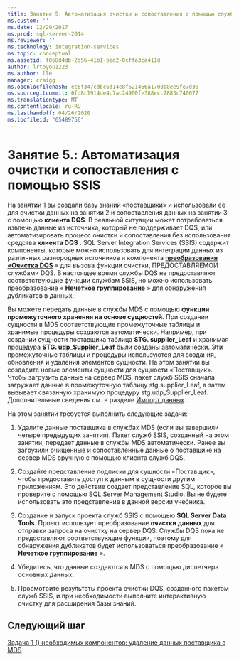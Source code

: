 ```yaml
---
title: Занятие 5. Автоматизация очистки и сопоставления с помощью служб SSIS | Документация Майкрософт
ms.custom: ''
ms.date: 12/29/2017
ms.prod: sql-server-2014
ms.reviewer: ''
ms.technology: integration-services
ms.topic: conceptual
ms.assetid: f068d4db-2d56-41b1-bed2-0cffa3ca411d
author: lrtoyou1223
ms.author: lle
manager: craigg
ms.openlocfilehash: ec6f347cdbc6d14e8f621466a1708b8ee9fe7d36
ms.sourcegitcommit: 6fd8c1914de4c7ac24900fe388ecc7883c740077
ms.translationtype: MT
ms.contentlocale: ru-RU
ms.lasthandoff: 04/26/2020
ms.locfileid: "65489756"
---
```

# <a name="lesson-5-automating-the-cleansing-and-matching-using-ssis"></a>Занятие 5.: Автоматизация очистки и сопоставления с помощью SSIS
  На занятии 1 вы создали базу знаний «поставщики» и использовали ее для очистки данных на занятии 2 и сопоставления данных на занятии 3 с помощью **клиента DQS**. В реальной ситуации может потребоваться извлечь данные из источника, который не поддерживает DQS, или автоматизировать процесс очистки и сопоставления без использования средства **клиента DQS** . SQL Server Integration Services (SSIS) содержит компоненты, которые можно использовать для интеграции данных из различных разнородных источников и компонента **[преобразования «Очистка DQS](https://msdn.microsoft.com/library/ee677619.aspx)** » для вызова функции очистки, ПРЕДОСТАВЛЯЕМОЙ службами DQS. В настоящее время службы DQS не предоставляют соответствующие функции службам SSIS, но можно использовать преобразование « **[Нечеткое группирование](../integration-services/data-flow/transformations/fuzzy-grouping-transformation.md)** » для обнаружения дубликатов в данных.  
  
 Вы можете передать данные в службы MDS с помощью **функции промежуточного хранения на основе сущностей**. При создании сущности в MDS соответствующие промежуточные таблицы и хранимые процедуры создаются автоматически. Например, при создании сущности поставщика таблица **STG. supplier_Leaf** и хранимая процедура **STG. udp_Supplier_Leaf** были созданы автоматически. Эти промежуточные таблицы и процедуры используются для создания, обновления и удаления элементов сущности. На этом занятии вы создадите новые элементы сущности для сущности «Поставщик». Чтобы загрузить данные на сервер MDS, пакет служб SSIS сначала загружает данные в промежуточную таблицу stg.supplier_Leaf, а затем вызывает связанную хранимую процедуру stg.udp_Supplier_Leaf. Дополнительные сведения см. в разделе [Импорт данных](../master-data-services/overview-importing-data-from-tables-master-data-services.md) .  
  
 На этом занятии требуется выполнить следующие задачи:  
  
1.  Удалите данные поставщика в службах MDS (если вы завершили четыре предыдущих занятия). Пакет служб SSIS, созданный на этом занятии, передает данные в службы MDS автоматически. Ранее вы загрузили очищенные и сопоставленные данные о поставщике на сервер MDS вручную с помощью клиента служб DQS.  
  
2.  Создайте представление подписки для сущности «Поставщик», чтобы предоставить доступ к данным в сущности другим приложениям. Это действие создает представление SQL, которое вы проверите с помощью SQL Server Management Studio. Вы не будете использовать это представление в данной версии учебника.  
  
3.  Создание и запуск проекта служб SSIS с помощью **SQL Server Data Tools**. Проект использует преобразование **очистки данных** для отправки запроса на очистку на сервер DQS. Службы DQS пока не предоставляют соответствующие функции, поэтому для обнаружения дубликатов будет использоваться преобразование « **Нечеткое группирование** ».  
  
4.  Убедитесь, что данные создаются в MDS с помощью диспетчера основных данных.  
  
5.  Просмотрите результаты проекта очистки DQS, созданного пакетом служб SSIS, и при необходимости выполните интерактивную очистку для расширения базы знаний.  
  
## <a name="next-step"></a>Следующий шаг  
 [Задача 1 &#40;&#41; необходимых компонентов: удаление данных поставщика в MDS](../../2014/tutorials/task-1-prerequisite-removing-supplier-data-in-mds.md)  
  
  
